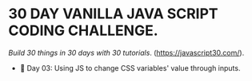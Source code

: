 # 30 DAY VANILLA JAVA SCRIPT CODING CHALLENGE.
_Build 30 things in 30 days with 30 tutorials_.
(https://javascript30.com/).

- :art: Day 03: Using JS to change CSS variables' value through inputs.
